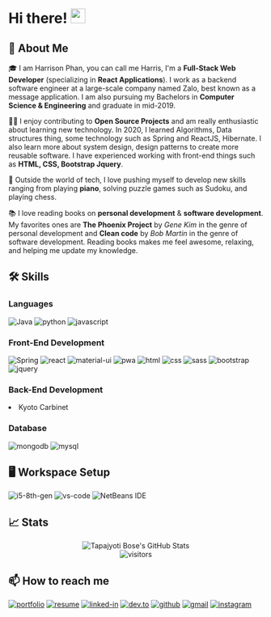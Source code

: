 # Hi there! <img src="https://media.giphy.com/media/hvRJCLFzcasrR4ia7z/giphy.gif" width="29px">
## 🚀 About Me

🎓 I am Harrison Phan, you can call me Harris, I'm a **Full-Stack Web Developer** (specializing in **React Applications**). I work as a backend software engineer at a large-scale company named Zalo, best known as a message application. I am also pursuing my Bachelors in **Computer Science & Engineering** and graduate in mid-2019.

👨‍💻 I enjoy contributing to **Open Source Projects** and am really enthusiastic about learning new technology. In 2020, I learned Algorithms, Data structures thing, some technology such as Spring and ReactJS, Hibernate. I also learn more about system design, design patterns to create more reusable software. I have experienced working with front-end things such as **HTML, CSS, Bootstrap Jquery**. 

🎸 Outside the world of tech, I love pushing myself to develop new skills ranging from playing **piano**, solving puzzle games such as Sudoku, and playing chess.

📚 I love reading books on **personal development** & **software development**. My favorites ones are **The Phoenix Project** by *Gene Kim* in the genre of personal development and **Clean code** by *Bob Martin* in the genre of software development. Reading books makes me feel awesome, relaxing, and helping me update my knowledge.

## 🛠️ Skills

### Languages

![Java](https://img.shields.io/badge/java-%23ED8B00.svg?style=for-the-badge&logo=java&logoColor=white)
![python](https://img.shields.io/badge/Python-3776AB?style=for-the-badge&logo=python&logoColor=white)
![javascript](https://img.shields.io/badge/JavaScript-323330?style=for-the-badge&logo=javascript&logoColor=F7DF1E)

### Front-End Development

![Spring](https://img.shields.io/badge/spring-%236DB33F.svg?style=for-the-badge&logo=spring&logoColor=white)
![react](https://img.shields.io/badge/React-20232A?style=for-the-badge&logo=react&logoColor=61DAFB)
![material-ui](https://img.shields.io/badge/Material_UI-0081CB?style=for-the-badge&logo=material-ui&logoColor=white)
![pwa](https://img.shields.io/badge/Progressive_Web_App-4285F4?style=for-the-badge&logo=googlechrome&logoColor=white)
![html](https://img.shields.io/badge/HTML5-E34F26?style=for-the-badge&logo=html5&logoColor=white)
![css](https://img.shields.io/badge/CSS3-1572B6?style=for-the-badge&logo=css3&logoColor=white)
![sass](https://img.shields.io/badge/SASS-CC6699?style=for-the-badge&logo=sass&logoColor=white)
![bootstrap](https://img.shields.io/badge/Bootstrap-563D7C?style=for-the-badge&logo=bootstrap&logoColor=white)
![jquery](https://img.shields.io/badge/jQuery-0769AD?style=for-the-badge&logo=jquery&logoColor=white)


### Back-End Development
<li> Kyoto Carbinet

### Database

![mongodb](https://img.shields.io/badge/MongoDB-47A248?style=for-the-badge&logo=mongodb&logoColor=white)
![mysql](https://img.shields.io/badge/MySQL-00000F?style=for-the-badge&logo=mysql&logoColor=white)

## 🖥️ Workspace Setup

![i5-8th-gen](https://img.shields.io/badge/Intel-Core_i5_8th-0071C5?style=for-the-badge&logo=intel&logoColor=white)
![vs-code](https://img.shields.io/badge/VS_Code-007ACC?style=for-the-badge&logo=Visual-Studio-Code&logoColor=white)
![NetBeans IDE](https://img.shields.io/badge/NetBeansIDE-1B6AC6.svg?style=for-the-badge&logo=apache-netbeans-ide&logoColor=white)

<!-- ## 📝 Blogs -->

## 📈 Stats

<div align="center">
<img src="https://github-readme-stats.vercel.app/api?username=harrisdev&show_icons=true&hide_border=true" alt="Tapajyoti Bose's GitHub Stats">
</div>

<div align="center">
<img src="https://visitor-badge.laobi.icu/badge?page_id=harrisdevv.harrisdevv" alt="visitors">
</div>

## 📫 How to reach me

[![portfolio](https://img.shields.io/badge/Portfolio-5340ff?style=for-the-badge&logo=Google-chrome&logoColor=white)]()
[![resume](https://img.shields.io/badge/Resume-4285F4?style=for-the-badge&logo=read-the-docs&logoColor=white)]()
[![linked-in](https://img.shields.io/badge/Linked_In-0077B5?style=for-the-badge&logo=LinkedIn&logoColor=white)]()
[![dev.to](https://img.shields.io/badge/Dev.to-0A0A0A?style=for-the-badge&logo=DevdotTo&logoColor=white)]()
[![github](https://img.shields.io/badge/GitHub-000000?style=for-the-badge&logo=GitHub&logoColor=white)](https://github.com/harrisdevv)
[![gmail](https://img.shields.io/badge/Gmail-D14836?style=for-the-badge&logo=Gmail&logoColor=white)](mailto:harrisonphan5@gmail.com)
[![instagram](https://img.shields.io/badge/Instagram-E4405F?style=for-the-badge&logo=instagram&logoColor=white)]()